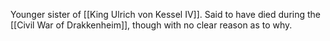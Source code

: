 Younger sister of [[King Ulrich von Kessel IV]]. Said to have died during the [[Civil War of Drakkenheim]], though with no clear reason as to why.
